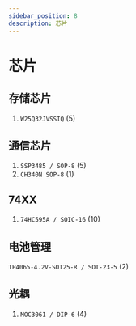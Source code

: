 ```yaml
---
sidebar_position: 8
description: 芯片
---
```


# 芯片

## 存储芯片

1.  `W25Q32JVSSIQ` (5)

## 通信芯片

1. `SSP3485 / SOP-8` (5)
2. `CH340N SOP-8` (1)

## 74XX

1. `74HC595A / SOIC-16` (10)

## 电池管理

`TP4065-4.2V-SOT25-R / SOT-23-5` (2)

## 光耦

1. `MOC3061 / DIP-6` (4)